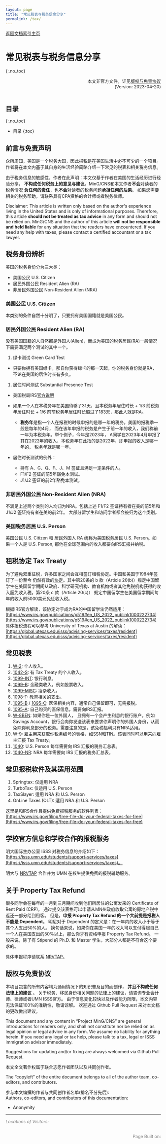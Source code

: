 ```yaml
---
layout: page
title: "常见税表与税务信息分享"
permalink: /tax/
---
```


<!-- Global site tag (gtag.js) - Google Analytics -->
<script async src="https://www.googletagmanager.com/gtag/js?id=G-4DT3EE5Z3Q"></script>
<script>
  window.dataLayer = window.dataLayer || [];
  function gtag(){dataLayer.push(arguments);}
  gtag('js', new Date());

  gtag('config', 'G-4DT3EE5Z3Q');
</script>
<script data-ad-client="ca-pub-3457849876540251" async src="https://pagead2.googlesyndication.com/pagead/js/adsbygoogle.js"></script>

<div id="google_translate_element" style="float:right"></div>
<script>
function googleTranslateElementInit() {
  new google.translate.TranslateElement({pageLanguage: 'zh'}, 'google_translate_element');
}
</script>
<script async src="https://translate.google.com/translate_a/element.js?cb=googleTranslateElementInit"></script>

<div style="padding-bottom: 6px">
<a href="http://www.mingcns.org">返回文档索引主页</a>
</div>

# 常见税表与税务信息分享
{:.no_toc}

<div align="right">
本文非官方文件，详见<a href="#版权与免责协议">版权与免责协议</a><br>
(Version: 2023-04-20)
</div><br>

## 目录
{:.no_toc}

* 目录
{:toc}


## 前言与免责声明
众所周知，美国是一个税务大国，因此报税是在美国生活中必不可少的一个项目。
作者将在本文内基于其自身的生活经验简略介绍一下常见的税表和相关税务信息。

由于税务信息的敏感性，作者在此声明：本文仅基于作者在美国的生活经历进行经验分享，
**不构成任何税务上的意见与建议**。MinG/CNS和本文作者**不会**对读者的税务情况
**负任何的责任**，也**不会**对读者的税务问题**承担任何的后果**。
如果您需要相关的税务帮助，请联系具有CPA资格的会计师或者税务律师。  

Disclaimer: This article is written only based on the author's experience living in
the United States and is only of informational purposes. Therefore,
this article **should not be treated as tax advice** in any form and should not be
relied on. MinG/CNS and the author of this article **will not be responsible
and held liable** for any situation that the readers have encountered. If you
need any help with taxes, please contact a certified accountant or a tax lawyer.


## 税务身份辨析
美国的税务身份分为三大类：
  * 美国公民 U.S. Citizen
  * 居民外国公民 Resident Alien (RA)
  * 非居民外国公民 Non-Resident Alien (NRA)

### 美国公民 U.S. Citizen
本类别的条件自然十分明了，只要拥有美国国籍就是美国公民。

### 居民外国公民 Resident Alien (RA)
没有美国国籍的人自然都是外国人(Alien)，而成为美国的税务居民(RA)一般情况下需要满足两个测试的其中一个。
1. 绿卡测试 Green Card Test
  * 只要你拥有美国绿卡，那自你获得绿卡的那一天起，你的税务身份就是RA，不论在美国的居住时长有多久。

1. 居住时间测试 Substantial Presence Test
  * 美国税局IRS[官方说明](https://www.irs.gov/individuals/international-taxpayers/substantial-presence-test)

  * 如果一个人在本税务年在美国待够了31天，且本税务年居住时长 + 1/3 前税务年居住时长 +
  1/6 前前税务年居住时长超过了183天，那此人就是RA。   
      * **税务年**是指一个人在报税的时候申报的是哪一年的税务。美国的报税季一般是每年的4月，
        而在该年申报的税务是产生于前一年的收入，我们称前一年为本税务年。举个例子，今年是2023年，
        A同学在2023年4月申报了其在2022年的收入，本税务年在此指的是2022年，即申报的收入是哪一年的，
        税务年就是哪一年。

  * 居住时长测试的例外：
      * 持有 A、G、Q、F、J、M 签证且满足一定条件的人。
      * F1/F2 签证的前5年豁免本测试。
      * J1/J2 签证的前2年豁免本测试。

### 非居民外国公民 Non-Resident Alien (NRA)
不满足上述两个类别的人均归为NRA。包括上述 F1/F2 签证持有者在美的前5年和 J1/J2 签证持有者在美的前2年。
大部分留学生和访问学者都会被归为这个类别。

### 美国税务居民 U.S. Person
美国公民 U.S. Citizen 和 居民外国人 RA 统称为美国税务居民 U.S. Person。如果一个人是 U.S. Person,
那他在全球范围内的收入都要向IRS汇报并纳税。

## 租税协定 Tax Treaty
为了避免双重征税，许多国家之间会互相签订租税协定。中国和美国于1984年签订了一份至今
仍然有效的[协定](https://www.irs.gov/businesses/international-businesses/china-tax-treaty-documents)。其中第20条的 b 款（Article 20(b)）规定中国留学生在美国留学期间从政府、科学研究机构、教育机构或者其他免税机构获得的收入豁免收入税。第20条 c 款（Article 20(c)）
规定中国留学生在美国留学期间每年的收入前5000美元免征收入税。

根据IRS官方解读，该协定对于成为RA的中国留学生仍然适用：[https://www.irs.gov/publications/p519#en_US_2022_publink1000222734](https://www.irs.gov/publications/p519#en_US_2022_publink1000222734)   
具体报税流程可以参考 University of Texas at Austin 的解读：[https://global.utexas.edu/isss/advising-services/taxes/resident](https://global.utexas.edu/isss/advising-services/taxes/resident)

## 常见税表
1. [W-2](https://www.irs.gov/forms-pubs/about-form-w-2): 个人收入。
1. [1042-S](https://www.irs.gov/forms-pubs/about-form-1042-s): 有 Tax Treaty 的个人收入。
1. [1099-INT](https://www.irs.gov/forms-pubs/about-form-1099-int): 银行利息。
1. [1099-B](https://www.irs.gov/forms-pubs/about-form-1099-b): 金融类收入，例如股票收入。
1. [1099-MISC](https://www.irs.gov/forms-pubs/about-form-1099-misc): 凌杂收入。
1. [1098-T](https://www.irs.gov/forms-pubs/about-form-1098-t): 教育相关的支出。
1. [1095-B](https://www.irs.gov/forms-pubs/about-form-1095-b) / [1095-C](https://www.irs.gov/forms-pubs/about-form-1095-c): 医保相关内容，通常自己保留即可，无需报税。
1. [1095-A](https://www.irs.gov/forms-pubs/about-form-1095-a): 自己购买的医保信息，需要向IRS汇报。
1. [W-8BEN](https://www.irs.gov/forms-pubs/about-form-w-8-ben): 如果你是一位外国人，
且拥有一个会产生利息的银行账户，例如 Savings Account，银行会向你发送该表来要求你声明你的外国人身份，从而免除你利息部分的税务。需要注意的是，该免税福利只有NRA适用。
1. [W-9](https://www.irs.gov/forms-pubs/about-form-w-9): 雇主用来获取你税务编号的表格，如SSN和TIN。该表同时可以用来向雇主汇报 Tax Treaty。
1. [1040](https://www.irs.gov/forms-pubs/about-form-1040): U.S. Person 每年需要向 IRS 汇报的税务汇总表。
1. [1040-NR](https://www.irs.gov/forms-pubs/about-form-1040-nr): NRA 每年需要向 IRS 汇报的税务汇总表。

## 常见报税软件及其适用范围
1. Springtax: 仅适用 NRA
1. TurboTax: 仅适用 U.S. Person
1. TaxSlayer: 适用 NRA 和 U.S. Person
1. OnLine Taxes (OLT): 适用 NRA 和 U.S. Person

这里是和IRS合作且提供免费报税服务的软件列表：[https://www.irs.gov/filing/free-file-do-your-federal-taxes-for-free](https://www.irs.gov/filing/free-file-do-your-federal-taxes-for-free)

## 学校官方信息和学校合作的报税服务
明大国际生办公室 ISSS 对税务信息的介绍如下：[https://isss.umn.edu/students/support-services/taxes](https://isss.umn.edu/students/support-services/taxes)。

明大与 [NRVTAP](https://www.nrvtap.com/) 合作并为 UMN 在校生提供免费的报税辅助服务。


## 关于 Property Tax Refund
很多同学会在每年的一月到三月期间收到他们所居住的公寓发来的 Certificate of Rent Paid (CRP)。
通过提交该表格可以申请从MN州政府收取公寓的房地产税中返还一部分给到租客。
但是，**申报 Property Tax Refund 的一个大前提是报税人不能是 Dependent**。
明尼对于 Dependent 的定义是：在一年内的收入小于等于其个人支出50%的人。
换句话来说，如果你在美国一年的收入可以支付得起自己一个人在美国支出的50%以上，那么你才有资格申报 Property Tax Refund。
一般来说，除了有 Stipend 的 Ph.D. 和 Master 学生，大部分人都是不符合这个要求的。

具体申报程序请联系 [NRVTAP](https://www.nrvtap.com/)。


## 版权与免责协议
本项目包含的所有内容均为通用情况下的知识普及目的而创作， **并且不构成任何法律上的建议** 。
关于税务、移民身份相关问题的法律上的建议，请咨询专业会计师、律师或者UMN ISSS官方。
由于信息变化较快以及作者能力所限，本文内容无法保证100%的准确性，敬请谅解。
欢迎通过 Github Pull Request 来对本文档的更改做出建议。

This document and any content in “Project MinG/CNS” are general introductions for readers only,
and shall not constitute nor be relied on as legal opinion or legal advice in any form.
We assume no liability for anything herein.
If you need any legal or tax help, please talk to a tax, legal or ISSS immigration advisor immediately.

Suggestions for updating and/or fixing are always welcomed via Github Pull Request.

本文全文著作权属于联合志愿作者团队以及共同创作者。

The “copyleft” of the entire document belongs to all of the author team, co-editors, and contributors.  

参与本文编撰的作者与共同创作者名单(排名不分先后):  
Authors, co-editors, and contributors of this documentation:

* Anonymity

---

_<font color="grey">Locations of Visitors: </font>_
<div style="width: 50%; ">
<script type='text/javascript' id='clustrmaps' src='//cdn.clustrmaps.com/map_v2.js?cl=ffffff&w=a&t=tt&d=6dgA5xsRget7ciqINHnS-LTZ2Bt67OdMGfiecR3Qa-8&cmo=ff7a00&cmn=ff0000&ct=ffffff&co=2d78ad'></script>
</div><br>

<div align="right" style="color: grey">
Page Built on:
<i><script type="text/javascript"> document.write(document.lastModified); </script></i>
</div>
